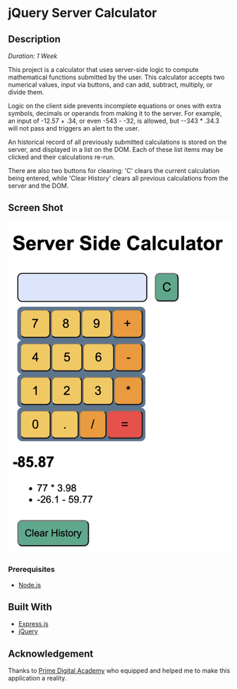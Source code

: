 # jQuery Server Calculator

## Description

_Duration: 1 Week_

This project is a calculator that uses server-side logic to compute mathematical functions submitted by the user. This calculator accepts two numerical values, input via buttons, and can add, subtract, multiply, or divide them.

Logic on the client side prevents incomplete equations or ones with extra symbols, decimals or operands from making it to the server. For example, an input of -12.57 + .34, or even -543 - -32, is allowed, but --343 * .34.3 will not pass and triggers an alert to the user.

An historical record of all previously submitted calculations is stored on the server, and displayed in a list on the DOM. Each of these list items may be clicked and their calculations re-run.

There are also two buttons for clearing: 'C' clears the current calculation being entered, while 'Clear History' clears all previous calculations from the server and the DOM.

## Screen Shot

![Wireframe](/images/screen-shot.png)

### Prerequisites

- [Node.js](https://nodejs.org/en/)

## Built With

- [Express.js](https://expressjs.com/)
- [jQuery](https://jquery.com/)

## Acknowledgement
Thanks to [Prime Digital Academy](www.primeacademy.io) who equipped and helped me to make this application a reality. 
